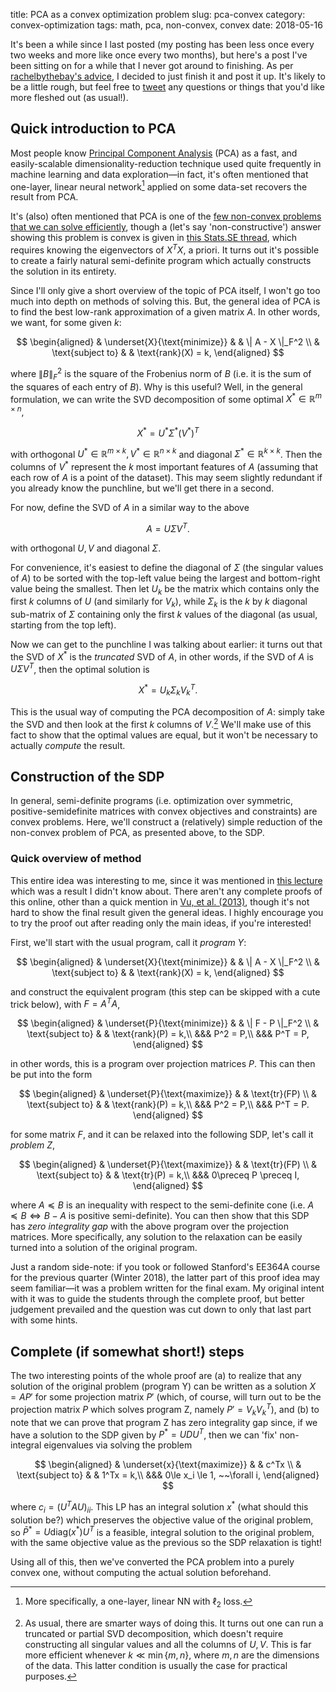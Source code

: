 title: PCA as a convex optimization problem
slug: pca-convex
category: convex-optimization
tags: math, pca, non-convex, convex
date: 2018-05-16

It's been a while since I last posted (my posting has been less once every two weeks and more like once every two months), but here's a post I've been sitting on for a while that I never got around to finishing. As per [rachelbythebay's advice](https://rachelbythebay.com/w/2018/03/13/write/), I decided to just finish it and post it up. It's likely to be a little rough, but feel free to [tweet](https://twitter.com/GuilleAngeris) any questions or things that you'd like more fleshed out (as usual!).

## Quick introduction to PCA

Most people know [Principal Component Analysis](https://en.wikipedia.org/wiki/Principal_component_analysis) (PCA) as a fast, and easily-scalable dimensionality-reduction technique used quite frequently in machine learning and data exploration—in fact, it's often mentioned that one-layer, linear neural network[^loss-type] applied on some data-set recovers the result from PCA.

It's (also) often mentioned that PCA is one of the [few non-convex problems that we can solve efficiently](https://groups.google.com/forum/#!topic/10725-f12/P9e8BsqaAok), though a (let's say 'non-constructive') answer showing this problem is convex is given in [this Stats.SE thread](https://stats.stackexchange.com/questions/301532/is-pca-optimization-convex), which requires knowing the eigenvectors of $X^TX$, a priori. It turns out it's possible to create a fairly natural semi-definite program which actually constructs the solution in its entirety.

Since I'll only give a short overview of the topic of PCA itself, I won't go too much into depth on methods of solving this. But, the general idea of PCA is to find the best low-rank approximation of a given matrix $A$. In other words, we want, for some given $k$:

$$
\begin{aligned}
& \underset{X}{\text{minimize}}
& & \| A - X \|_F^2  \\
& \text{subject to}
& & \text{rank}(X) = k,
\end{aligned}
$$

where $\| B \|_F^2$ is the square of the Frobenius norm of $B$ (i.e. it is the sum of the squares of each entry of $B$). Why is this useful? Well, in the general formulation, we can write the SVD decomposition of some optimal $X^* \in \mathbb{R}^{m\times n}$,

$$
X^* = U^*\Sigma^* (V^*)^T
$$

with orthogonal $U^* \in \mathbb{R}^{m\times k}, V^*\in \mathbb{R}^{n\times k}$ and diagonal $\Sigma^* \in \mathbb{R}^{k\times k}$. Then the columns of $V^*$ represent the $k$ most important features of $A$ (assuming that each row of $A$ is a point of the dataset). This may seem slightly redundant if you already know the punchline, but we'll get there in a second. 

For now, define the SVD of $A$ in a similar way to the above

$$
A = U\Sigma V^T.
$$

with orthogonal $U, V$ and diagonal $\Sigma$.

For convenience, it's easiest to define the diagonal of $\Sigma$ (the singular values of $A$) to be sorted with the top-left value being the largest and bottom-right value being the smallest. Then let $U_k$ be the matrix which contains only the first $k$ columns of $U$ (and similarly for $V_k$), while $\Sigma_k$ is the $k$ by $k$  diagonal sub-matrix of $\Sigma$ containing only the first $k$ values of the diagonal (as usual, starting from the top left).

Now we can get to the punchline I was talking about earlier: it turns out that the SVD of $X^*$ is the *truncated* SVD of $A$, in other words, if the SVD of $A$ is $U\Sigma V^T$, then the optimal solution is

$$
X^* = U_k\Sigma_kV_k^T.
$$

This is the usual way of computing the PCA decomposition of $A$: simply take the SVD and then look at the first $k$ columns of $V$.[^truncated-svd] We'll make use of this fact to show that the optimal values are equal, but it won't be necessary to actually *compute* the result.

## Construction of the SDP

In general, semi-definite programs (i.e. optimization over symmetric, positive-semidefinite matrices with convex objectives and constraints) are convex problems. Here, we'll construct a (relatively) simple reduction of the non-convex problem of PCA, as presented above, to the SDP.

### Quick overview of method

This entire idea was interesting to me, since it was mentioned in [this lecture](http://www.stat.cmu.edu/~ryantibs/convexopt-S15/scribes/26-nonconvex-scribed.pdf) which was a result I didn't know about. There aren't any complete proofs of this online, other than a quick mention in [Vu, et al. (2013)](https://papers.nips.cc/paper/5136-fantope-projection-and-selection-a-near-optimal-convex-relaxation-of-sparse-pca), though it's not hard to show the final result given the general ideas. I highly encourage you to try the proof out after reading only the main ideas, if you're interested!

First, we'll start with the usual program, call it *program Y*:

$$
\begin{aligned}
& \underset{X}{\text{minimize}}
& & \| A - X \|_F^2  \\
& \text{subject to}
& & \text{rank}(X) = k,
\end{aligned}
$$

and construct the equivalent program (this step can be skipped with a cute trick below), with $F = A^TA$,

$$
\begin{aligned}
& \underset{P}{\text{minimize}}
& & \| F - P \|_F^2  \\
& \text{subject to}
& & \text{rank}(P) = k,\\
&&& P^2 = P,\\
&&& P^T = P,
\end{aligned}
$$

in other words, this is a program over projection matrices $P$. This can then be put into the form

$$
\begin{aligned}
& \underset{P}{\text{maximize}}
& & \text{tr}(FP)  \\
& \text{subject to}
& & \text{rank}(P) = k,\\
&&& P^2 = P,\\
&&& P^T = P.
\end{aligned}
$$

for some matrix $F$, and it can be relaxed into the following SDP, let's call it *problem Z*,

$$
\begin{aligned}
& \underset{P}{\text{maximize}}
& & \text{tr}(FP)  \\
& \text{subject to}
& & \text{tr}(P) = k,\\
&&& 0\preceq P \preceq I,
\end{aligned}
$$

where $A \preceq B$ is an inequality with respect to the semi-definite cone (i.e. $A \preceq B \iff B - A$ is positive semi-definite). You can then show that this SDP has *zero integrality gap* with the above program over the projection matrices. More specifically, any solution to the relaxation can be easily turned into a solution of the original program.

Just a random side-note: if you took or followed Stanford's EE364A course for the previous quarter (Winter 2018), the latter part of this proof idea may seem familiar—it was a problem written for the final exam. My original intent with it was to guide the students through the complete proof, but better judgement prevailed and the question was cut down to only that last part with some hints.

## Complete (if somewhat short!) steps
The two interesting points of the whole proof are (a) to realize that any solution of the original problem (program Y) can be written as a solution $X = AP'$ for some projection matrix $P'$ (which, of course, will turn out to be the projection matrix $P$ which solves program Z, namely $P' = V_kV_k^T$), and (b) to note that we can prove that program Z has zero integrality gap since, if we have a solution to the SDP given by $P^* = UDU^T$, then we can 'fix' non-integral eigenvalues via solving the problem

$$
\begin{aligned}
& \underset{x}{\text{maximize}}
& & c^Tx  \\
& \text{subject to}
& & 1^Tx = k,\\
&&& 0\le x_i \le 1, ~~\forall i,
\end{aligned}
$$

where $c_i = (U^TAU)_{ii}$. This LP has an integral solution $x^*$ (what should this solution be?) which preserves the objective value of the original problem, so $\bar P^* = U\text{diag}(x^*)U^T$ is a feasible, integral solution to the original problem, with the same objective value as the previous so the SDP relaxation is tight!

Using all of this, then we've converted the PCA problem into a purely convex one, without computing the actual solution beforehand.

[^loss-type]: More specifically, a one-layer, linear NN with $\ell_2$ loss.

[^truncated-svd]: As usual, there are smarter ways of doing this. It turns out one can run a truncated or partial SVD decomposition, which doesn't require constructing all singular values and all the columns of $U, V$. This is far more efficient whenever $k\ll \min\{m, n\}$, where $m,n$ are the dimensions of the data. This latter condition is usually the case for practical purposes.
